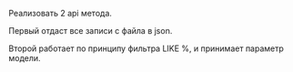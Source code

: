 Реализовать 2 api метода.

Первый отдаст все записи с файла в json.

Второй работает по принципу фильтра LIKE %, и принимает параметр модели.
